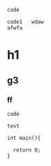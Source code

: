 `code`  

    code1   wdaw    
    afwfa    
# h1   
## g3
### ff
``code ``    

``test ``
``` 
int main(){

  return 0;
}
```
